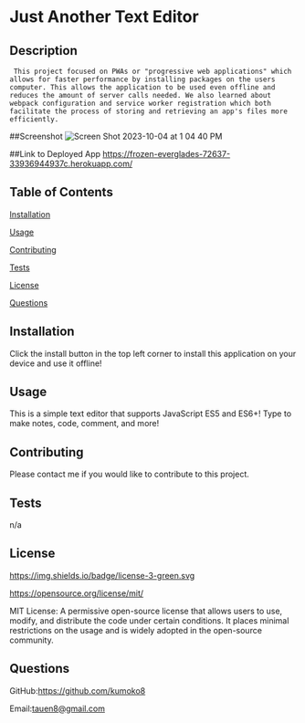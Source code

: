 # Just Another Text Editor

 
  ## Description

 
     This project focused on PWAs or "progressive web applications" which allows for faster performance by installing packages on the users computer. This allows the application to be used even offline and reduces the amount of server calls needed. We also learned about webpack configuration and service worker registration which both facilitate the process of storing and retrieving an app's files more efficiently.

##Screenshot
![Screen Shot 2023-10-04 at 1 04 40 PM](https://github.com/Kumoko8/Just-Another-Text-Editor-PWA/assets/131223690/60f8b090-6640-43d1-8bb2-1a901b75ee52)


##Link to Deployed App
https://frozen-everglades-72637-33936944937c.herokuapp.com/

   ## Table of Contents

 
   [Installation](#installation) 

 
   [Usage](#usage)

 
   [Contributing](#contributing)

 
   [Tests](#tests)

 
   [License](#license) 

 
   [Questions](#questions)


  ## Installation <a name="installation"></a> 

 <p>  Click the install button in the top left corner to install this application on your device and use it offline! </p>


  ## Usage <a name="usage"></a>

 <p> This is a simple text editor that supports JavaScript ES5 and ES6+! Type to make notes, code, comment, and more! </p>


  ## Contributing <a name="contributing"></a>

 Please contact me if you would like to contribute to this project.


  ## Tests <a name="tests"></a>

 n/a


  ## License <a name="license"></a>

  
   https://img.shields.io/badge/license-3-green.svg

 
   https://opensource.org/license/mit/

 
   MIT License: A permissive open-source license that allows users to use, modify, and distribute the code under certain conditions. It places minimal restrictions on the usage and is widely adopted in the open-source community. 
  ## Questions <a name="questions"></a>
   

GitHub:https://github.com/kumoko8
   

 Email:tauen8@gmail.com
